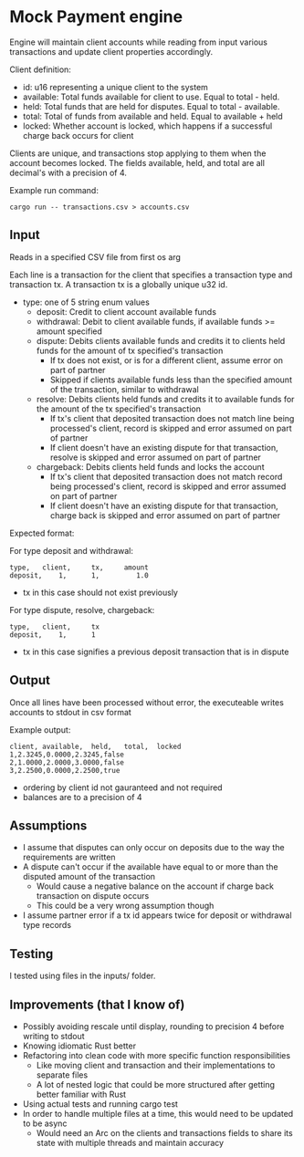 # Mock Payment engine

Engine will maintain client accounts while reading from input various transactions and update client properties accordingly.

Client definition:

- id: u16 representing a unique client to the system
- available: Total funds available for client to use. Equal to total - held.
- held: Total funds that are held for disputes. Equal to total - available.
- total: Total of funds from available and held. Equal to available + held
- locked: Whether account is locked, which happens if a successful charge back occurs for client

Clients are unique, and transactions stop applying to them when the account becomes locked.
The fields available, held, and total are all decimal's with a precision of 4.

Example run command:

```
cargo run -- transactions.csv > accounts.csv
```


## Input

Reads in a specified CSV file from first os arg

Each line is a transaction for the client that specifies a transaction type and transaction tx.
A transaction tx is a globally unique u32 id.

- type: one of 5 string enum values
  - deposit: Credit to client account available funds
  - withdrawal: Debit to client available funds, if available funds >= amount specified
  - dispute: Debits clients available funds and credits it to clients held funds for the amount of tx specified's transaction
    - If tx does not exist, or is for a different client, assume error on part of partner
    - Skipped if clients available funds less than the specified amount of the transaction, similar to withdrawal
  - resolve: Debits clients held funds and credits it to available funds for the amount of the tx specified's transaction
    - If tx's client that deposited transaction does not match line being processed's client, record is skipped and error assumed on part of partner
    - If client doesn't have an existing dispute for that transaction, resolve is skipped and error assumed on part of partner
  - chargeback: Debits clients held funds and locks the account
    - If tx's client that deposited transaction does not match record being processed's client, record is skipped and error assumed on part of partner
    - If client doesn't have an existing dispute for that transaction, charge back is skipped and error assumed on part of partner


Expected format:

For type deposit and withdrawal:

```
type,   client,     tx,     amount
deposit,    1,      1,         1.0
```

- tx in this case should not exist previously

For type dispute, resolve, chargeback:

```
type,   client,     tx
deposit,    1,      1
```

- tx in this case signifies a previous deposit transaction that is in dispute

## Output

Once all lines have been processed without error, the executeable writes accounts to stdout in csv format

Example output:

```
client, available,  held,   total,  locked
1,2.3245,0.0000,2.3245,false
2,1.0000,2.0000,3.0000,false
3,2.2500,0.0000,2.2500,true
```

- ordering by client id not gauranteed and not required
- balances are to a precision of 4

## Assumptions

- I assume that disputes can only occur on deposits due to the way the requirements are written
- A dispute can't occur if the available have equal to or more than the disputed amount of the transaction
    - Would cause a negative balance on the account if charge back transaction on dispute occurs
    - This could be a very wrong assumption though
- I assume partner error if a tx id appears twice for deposit or withdrawal type records

## Testing

I tested using files in the inputs/ folder.

## Improvements (that I know of)

- Possibly avoiding rescale until display, rounding to precision 4 before writing to stdout
- Knowing idiomatic Rust better
- Refactoring into clean code with more specific function responsibilities
    - Like moving client and transaction and their implementations to separate files
    - A lot of nested logic that could be more structured after getting better familiar with Rust
- Using actual tests and running cargo test
- In order to handle multiple files at a time, this would need to be updated to be async
    - Would need an Arc on the clients and transactions fields to share its state with multiple threads and maintain accuracy
